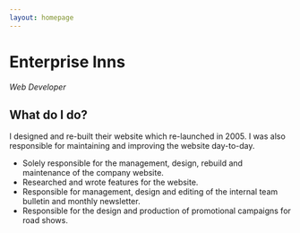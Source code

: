 ```yaml
---
layout: homepage
---
```


# Enterprise Inns

_Web Developer_

## What do I do?

I designed and re-built their website which re-launched in 2005. I was also responsible for maintaining and improving the website day-to-day.

- Solely responsible for the management, design, rebuild and maintenance of the company website.
- Researched and wrote features for the website.
- Responsible for management, design and editing of the internal team bulletin and monthly newsletter.
- Responsible for the design and production of promotional campaigns for road shows.
